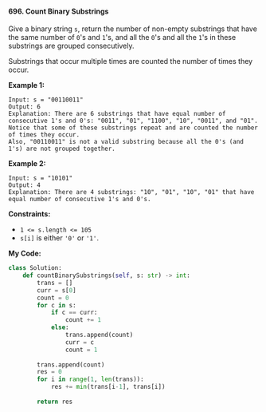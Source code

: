 #### 696. Count Binary Substrings

Give a binary string `s`, return the number of non-empty substrings that have the same number of `0`'s and `1`'s, and all the `0`'s and all the `1`'s in these substrings are grouped consecutively.

Substrings that occur multiple times are counted the number of times they occur.

**Example 1:**

```
Input: s = "00110011"
Output: 6
Explanation: There are 6 substrings that have equal number of consecutive 1's and 0's: "0011", "01", "1100", "10", "0011", and "01".
Notice that some of these substrings repeat and are counted the number of times they occur.
Also, "00110011" is not a valid substring because all the 0's (and 1's) are not grouped together.
```

**Example 2:**

```
Input: s = "10101"
Output: 4
Explanation: There are 4 substrings: "10", "01", "10", "01" that have equal number of consecutive 1's and 0's.
```

 **Constraints:**

- `1 <= s.length <= 105`
- `s[i]` is either `'0'` or `'1'`.



**My Code:**

```python
class Solution:
    def countBinarySubstrings(self, s: str) -> int:
        trans = []
        curr = s[0]
        count = 0
        for c in s:
            if c == curr:
                count += 1
            else:
                trans.append(count)
                curr = c
                count = 1
                
        trans.append(count)
        res = 0
        for i in range(1, len(trans)):
            res += min(trans[i-1], trans[i])
            
        return res
```
